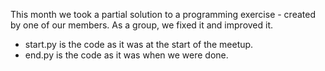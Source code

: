 This month we took a partial solution to a programming exercise - created
by one of our members. As a group, we fixed it and improved it.

- start.py is the code as it was at the start of the meetup.
- end.py is the code as it was when we were done.
